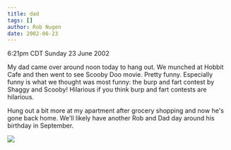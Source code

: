 ```yaml
---
title: dad
tags: []
author: Rob Nugen
date: 2002-06-23
---
```


<p class=date>6:21pm CDT Sunday 23 June 2002</p>

<p>My dad came over around noon today to hang out.  We munched at
Hobbit Cafe and then went to see Scooby Doo movie.  Pretty funny.
Especially funny is what we thought was most funny: the burp and fart
contest by Shaggy and Scooby!  Hilarious if you think burp and fart
contests are hilarious.</p>

<p>Hung out a bit more at my apartment after grocery shopping and now
he's gone back home.  We'll likely have another Rob and Dad day around
his birthday in September.</p>

<p><img src="/images/rob/wL-ROB.gif"/></p>
